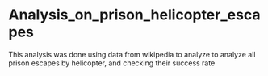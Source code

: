 # Analysis_on_prison_helicopter_escapes
This analysis was done using data from wikipedia to analyze to analyze all prison escapes by helicopter, and checking their success rate

